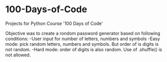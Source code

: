 # 100-Days-of-Code
Projects for Python Course '100 Days of Code'

Objective was to create a rondom password generator based on following conditions:
-User input for number of letters, numbers and symbols
-Easy mode: pick random letters, numbers and symbols. But order of is digits is not random.
-Hard mode: order of digits is also random. Use of .shuffle() is not allowed.
